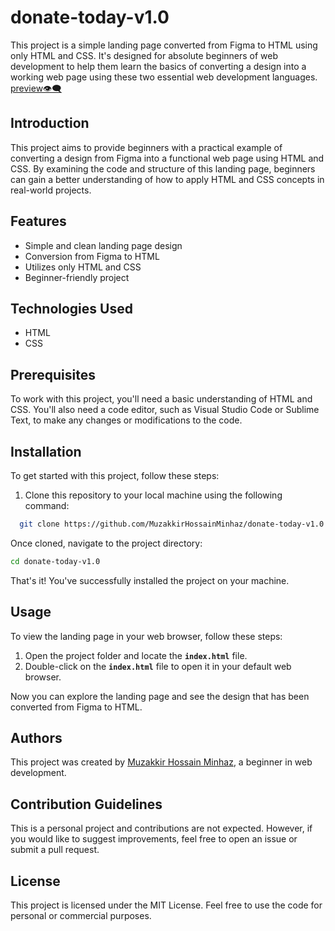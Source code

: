 # donate-today-v1.0
This project is a simple landing page converted from Figma to HTML using only HTML and CSS. It's designed for absolute beginners of web development to help them learn the basics of converting a design into a working web page using these two essential web development languages. [preview👁️‍🗨️](https://donate-today-v1.netlify.app/)

## Introduction
This project aims to provide beginners with a practical example of converting a design from Figma into a functional web page using HTML and CSS. By examining the code and structure of this landing page, beginners can gain a better understanding of how to apply HTML and CSS concepts in real-world projects.

## Features
- Simple and clean landing page design
- Conversion from Figma to HTML
- Utilizes only HTML and CSS
- Beginner-friendly project

## Technologies Used
- HTML
- CSS

## Prerequisites
To work with this project, you'll need a basic understanding of HTML and CSS. You'll also need a code editor, such as Visual Studio Code or Sublime Text, to make any changes or modifications to the code.

## Installation
To get started with this project, follow these steps:

1. Clone this repository to your local machine using the following command:
``` bash
  git clone https://github.com/MuzakkirHossainMinhaz/donate-today-v1.0
```
Once cloned, navigate to the project directory:
``` bash
cd donate-today-v1.0
```
That's it! You've successfully installed the project on your machine.

## Usage
To view the landing page in your web browser, follow these steps:
1. Open the project folder and locate the **`index.html`** file.
2. Double-click on the **`index.html`** file to open it in your default web browser.

Now you can explore the landing page and see the design that has been converted from Figma to HTML.

## Authors
This project was created by [Muzakkir Hossain Minhaz](https://github.com/MuzakkirHossainMinhaz), a beginner in web development.

## Contribution Guidelines
This is a personal project and contributions are not expected. However, if you would like to suggest improvements, feel free to open an issue or submit a pull request.

## License
This project is licensed under the MIT License. Feel free to use the code for personal or commercial purposes.
